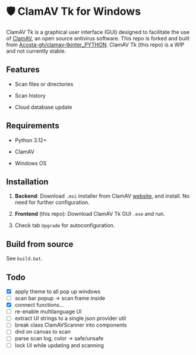 

# 🛡️ ClamAV Tk for Windows

ClamAV Tk is a graphical user interface (GUI) designed to facilitate the use of [ClamAV](https://www.clamav.net/), an open source antivirus software. This repo is forked and built from [Acosta-gh/clamav-tkinter_PYTHON](https://github.com/Acosta-gh/clamav-tkinter_PYTHON). ClamAV Tk (this repo) is a WIP and not currently stable.

## Features

- Scan files or directories
    
- Scan history
    
- Cloud database update
    

## Requirements

- Python 3.12+
    
- ClamAV
    
- Windows OS

## Installation

1. **Backend**: Download `.msi` installer from ClamAV [website](https://www.clamav.net/downloads), and install. No need for further configuration.

2. **Frontend** (this repo): Download ClamAV Tk GUI `.exe` and run.

3. Check tab `Upgrade` for autoconfiguration.

## Build from source

See `build.bat`.

## Todo

- [x] apply theme to all pop up windows
- [ ] scan bar popup -> scan frame inside
- [x] connect functions...
- [ ] re-enable multilanguage UI
- [ ] extract UI strings to a single json provider util
- [ ] break class ClamAVScanner into components
- [ ] dnd on canvas to scan
- [ ] parse scan log, color -> safe/unsafe 
- [ ] lock UI while updating and scanning
